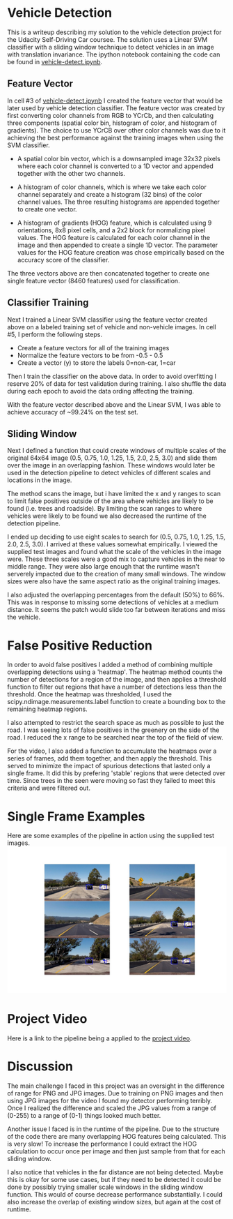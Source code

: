 # Vehicle Detection
This is a writeup describing my solution to the vehicle detection project for the Udacity Self-Driving Car coursee.  The solution uses a Linear SVM classifier with a sliding window technique to detect vehicles in an image with translation invariance.  The ipython notebook containing the code can be found in [vehicle-detect.ipynb](vehicle-detect.ipynb).

## Feature Vector
 
In cell #3 of [vehicle-detect.ipynb](vehicle-detect.ipynb) I created the feature vector that would be later used by vehicle detection classifier.  The feature vector was created by first converting color channels from RGB to YCrCb, and then calculating three components (spatial color bin, histogram of color, and histogram of gradients).  The choice to use YCrCB over other color channels was due to it achieving the best performance against the training images when using the SVM classifier.

* A spatial color bin vector, which is a downsampled image 32x32 pixels where each color channel is converted to a 1D vector and appended together with the other two channels.

* A histogram of color channels, which is where we take each color channel separately and create a histogram (32 bins) of the color channel values.  The three resulting histograms are appended together to create one vector.

* A histogram of gradients (HOG) feature, which is calculated using 9 orientations, 8x8 pixel cells, and a 2x2 block for normalizing pixel values.  The HOG feature is calculated for each color channel in the image and then appended to create a single 1D vector.  The parameter values for the HOG feature creation was chose empirically based on the accuracy score of the classifier.

The three vectors above are then concatenated together to create one single feature vector (8460 features) used for classification.


## Classifier Training

Next I trained a Linear SVM classifier using the feature vector created above on a labeled training set of vehicle and non-vehicle images.  In cell #5, I perform the following steps.

* Create a feature vectors for all of the training images
* Normalize the feature vectors to be from -0.5 - 0.5
* Create a vector (y) to store the labels 0=non-car, 1=car

Then I train the classifier on the above data.  In order to avoid overfitting I reserve 20% of data for test validation during training.  I also shuffle the data during each epoch to avoid the data ording affecting the training.

With the feature vector described above and the Linear SVM, I was able to achieve accuracy of ~99.24% on the test set.

## Sliding Window

Next I defined a function that could create windows of multiple scales of the original 64x64 image (0.5, 0.75, 1.0, 1.25, 1.5, 2.0, 2.5, 3.0) and slide them over the image in an overlapping fashion.  These windows would later be used in the detection pipeline to detect vehicles of different scales and locations in the image.

The method scans the image, but i have limited the x and y ranges to scan to limit false positives outside of the area where vehicles are likely to be found (i.e. trees and roadside).  By limiting the scan ranges to where vehicles were likely to be found we also decreased the runtime of the detection pipeline.  

I ended up deciding to use eight scales to search for (0.5, 0.75, 1.0, 1.25, 1.5, 2.0, 2.5, 3.0).  I arrived at these values somewhat empirically.  I viewed the supplied test images and found what the scale of the vehicles in the image were.  These three scales were a good mix to capture vehicles in the near to middle range.  They were also large enough that the runtime wasn't serverely impacted due to the creation of many small windows.  The window sizes were also have the same aspect ratio as the original training images.

I also adjusted the overlapping percentages from the default (50%) to 66%.  This was in response to missing some detections of vehicles at a medium distance.  It seems the patch would slide too far between iterations and miss the vehicle.

# False Positive Reduction
In order to avoid false positives I added a method of combining multiple overlapping detections using a 'heatmap'.  The heatmap method counts the number of detections for a region of the image, and then applies a threshold function to filter out regions that have a number of detections less than the threshold.  Once the heatmap was thresholded, I used the scipy.ndimage.measurements.label function to create a bounding box to the remaining heatmap regions.

I also attempted to restrict the search space as much as possible to just the road.  I was seeing lots of false positives in the greenery on the side of the road.  I reduced the x range to be searched near the top of the field of view.

For the video, I also added a function to accumulate the heatmaps over a series of frames, add them together, and then apply the threshold.  This served to minimize the impact of spurious detections that lasted only a single frame.  It did this by prefering 'stable' regions that were detected over time. Since trees in the seen were moving so fast they failed to meet this criteria and were filtered out.

# Single Frame Examples
Here are some examples of the pipeline in action using the supplied test images.
![Examples of detections](./examples/test_image_results.jpg)

# Project Video
Here is a link to the pipeline being a applied to the [project video](./test_video_output.mp4).


# Discussion
The main challenge I faced in this project was an oversight in the difference of range for PNG and JPG images.  Due to training on PNG images and then using JPG images for the video I found my detector performing terribly.  Once I realized the difference and scaled the JPG values from a range of (0-255) to a range of (0-1) things looked much better.

Another issue I faced is in the runtime of the pipeline.  Due to the structure of the code there are many overlapping HOG features being calculated.  This is very slow!  To increase the performance I could extract the HOG calculation to occur once per image and then just sample from that for each sliding window.  

I also notice that vehicles in the far distance are not being detected.  Maybe this is okay for some use cases, but if they need to be detected it could be done by possibly trying smaller scale windows in the sliding window function.  This would of course decrease performance substantially.  I could also increase the overlap of existing window sizes, but again at the cost of runtime.


